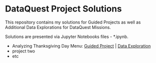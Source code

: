 # DataQuest Project Solutions

This repository contains my solutions for Guided Projects as well as Additional Data Explorations for DataQuest Missions.

Solutions are presented via Jupyter Notebooks files - *.ipynb.

- Analyzing Thanksgiving Day Menu: [Guided Project](https://github.com/SilverSurfer0/dataquest/blob/master/solutions/Project_Thanksgiving_menus_analysis.ipynb) | [Data Exploration](https://github.com/SilverSurfer0/dataquest/blob/master/solutions/Project_Thanksgiving_menus_analysis.ipynb)
- project two
- etc
